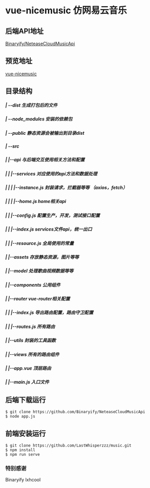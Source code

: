 # vue-nicemusic 仿网易云音乐

## 后端API地址
[Binaryify/NeteaseCloudMusicApi](https://github.com/Binaryify/NeteaseCloudMusicApi)


## 预览地址
[vue-nicemusic](http://music.lastwhisper.net)

## 目录结构
##### | --dist 生成打包后的文件
##### | --node_modules 安装的依赖包
##### | --public 静态资源会被输出到目录dist
##### | --src
##### |   |--api 与后端交互使用相关方法和配置
##### |   |   |--services 对应使用的api方法和数据处理
##### |   |   |   |--instance.js 封装请求，拦截器等等 （axios，fetch）
##### |   |   |   |--home.js home相关api
##### |   |   |--config.js 配置生产，开发，测试接口配置
##### |   |   |--index.js services文件api，统一出口
##### |   |   |--resource.js 全局使用的常量
##### |   |--assets 存放静态资源，图片等等
##### |   |--model 处理歌曲视频数据等等
##### |   |--components 公用组件
##### |   |--router vue-router相关配置
##### |   |   |--index.js 导出路由配置，路由守卫配置
##### |   |   |--routes.js 所有路由
##### |   |--utils 封装的工具函数
##### |   |--views 所有的路由组件
##### |   |--app.vue 顶层路由
##### |   |--main.js 入口文件

## 后端下载运行 
```shell
$ git clone https://github.com/Binaryify/NeteaseCloudMusicApi
$ node app.js
```

## 前端安装运行
```$xslt
$ git clone https://github.com/LastWhisperzzz/music.git
$ npm install
$ npm run serve
```

### 特别感谢
Binaryify lxhcool
